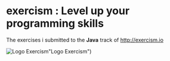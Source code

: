 # exercism : Level up your programming skills
The exercises i submitted to the **Java** track of http://exercism.io


![Logo Exercism](http://exercism.io/icons/logo.svg)"Logo Exercism")

